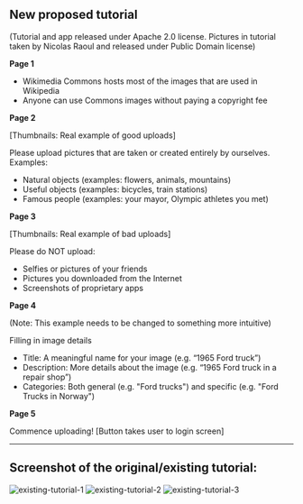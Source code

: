 ## New proposed tutorial

(Tutorial and app released under Apache 2.0 license. Pictures in tutorial taken by Nicolas Raoul and released under Public Domain license)

**Page 1**

* Wikimedia Commons hosts most of the images that are used in Wikipedia
* Anyone can use Commons images without paying a copyright fee

**Page 2**

[Thumbnails: Real example of good uploads]

Please upload pictures that are taken or created entirely by ourselves. Examples:
* Natural objects (examples: flowers, animals, mountains)
* Useful objects (examples: bicycles, train stations)
* Famous people (examples: your mayor, Olympic athletes you met)

**Page 3**

[Thumbnails: Real example of bad uploads]

Please do NOT upload:
* Selfies or pictures of your friends
* Pictures you downloaded from the Internet
* Screenshots of proprietary apps

**Page 4**

(Note: This example needs to be changed to something more intuitive)

Filling in image details 

* Title: A meaningful name for your image (e.g. “1965 Ford truck”)
* Description: More details about the image (e.g. “1965 Ford truck in a repair shop”)
* Categories: Both general (e.g. "Ford trucks") and specific (e.g. "Ford Trucks in Norway")


**Page 5**

Commence uploading! [Button takes user to login screen]

***

## Screenshot of the original/existing tutorial:

![existing-tutorial-1](https://cloud.githubusercontent.com/assets/3611199/20377868/514d80b8-acf7-11e6-9785-9ac9bba53041.png)
![existing-tutorial-2](https://cloud.githubusercontent.com/assets/3611199/20377869/5443a554-acf7-11e6-966c-40207559c675.png)
![existing-tutorial-3](https://cloud.githubusercontent.com/assets/3611199/20377874/592d17d0-acf7-11e6-9139-c0872860da5a.png)
